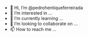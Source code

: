 - 👋 Hi, I’m @pedrohentiqueferreirada
- 👀 I’m interested in ...
- 🌱 I’m currently learning ...
- 💞️ I’m looking to collaborate on ...
- 📫 How to reach me ...

<!---
pedrohentiqueferreirada/pedrohentiqueferreirada is a ✨ special ✨ repository because its `README.md` (this file) appears on your GitHub profile.
You can click the Preview link to take a look at your changes.
--->
